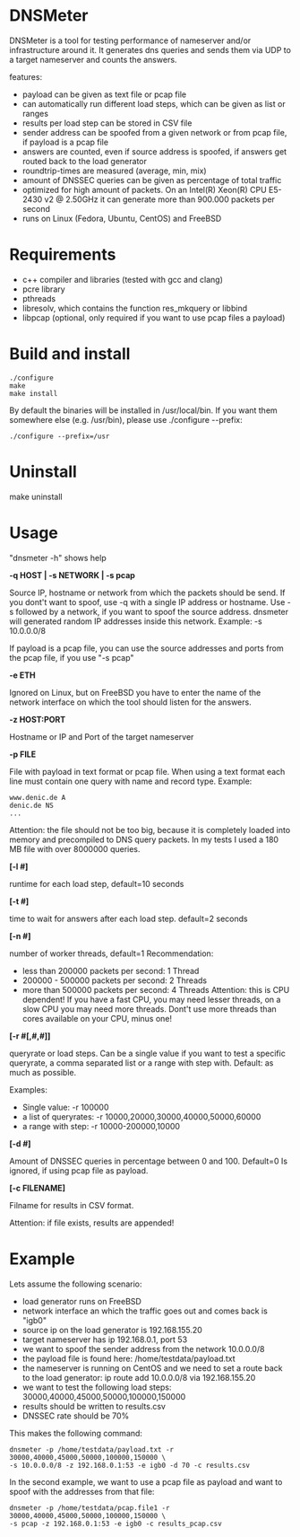 # DNSMeter
DNSMeter is a tool for testing performance of nameserver and/or infrastructure around it.
It generates dns queries and sends them via UDP to a target nameserver and counts the answers.

features:
  - payload can be given as text file or pcap file
  - can automatically run different load steps, which can be given as list or ranges
  - results per load step can be stored in CSV file
  - sender address can be spoofed from a given network or from pcap file, if payload
    is a pcap file
  - answers are counted, even if source address is spoofed, if answers get routed back
    to the load generator
  - roundtrip-times are measured (average, min, mix)
  - amount of DNSSEC queries can be given as percentage of total traffic
  - optimized for high amount of packets. On an Intel(R) Xeon(R) CPU E5-2430 v2 @ 2.50GHz
    it can generate more than 900.000 packets per second
  - runs on Linux (Fedora, Ubuntu, CentOS) and FreeBSD


# Requirements
- c++ compiler and libraries (tested with gcc and clang)
- pcre library
- pthreads
- libresolv, which contains the function res_mkquery or libbind
- libpcap (optional, only required if you want to use pcap files a payload)

# Build and install
    ./configure
    make
    make install

By default the binaries will be installed in /usr/local/bin. If you want them
somewhere else (e.g. /usr/bin), please use ./configure --prefix:

    ./configure --prefix=/usr

# Uninstall
make uninstall

# Usage

"dnsmeter -h" shows help

**-q HOST | -s NETWORK | -s pcap**

Source IP, hostname or network from which the packets should be send. If you dont't want to spoof,
use -q with a single IP address or hostname. Use -s followed by a network, if you want to spoof
the source address. dnsmeter will generated random IP addresses inside this network.
Example: -s 10.0.0.0/8

If payload is a pcap file, you can use the source addresses and ports from the pcap file, if
you use "-s pcap"

**-e ETH**

Ignored on Linux, but on FreeBSD you have to enter the name of the network interface on which the
tool should listen for the answers.

**-z HOST:PORT**

Hostname or IP and Port of the target nameserver

**-p FILE**

File with payload in text format or pcap file. When using a text format each line must
contain one query with name and record type.
Example:

    www.denic.de A
    denic.de NS
    ...

Attention: the file should not be too big, because it is completely loaded into memory and
precompiled to DNS query packets. In my tests I used a 180 MB file with over 8000000 queries.

**[-l #]**

runtime for each load step, default=10 seconds

**[-t #]**

time to wait for answers after each load step. default=2 seconds

**[-n #]**

number of worker threads, default=1
Recommendation:
  - less than 200000 packets per second: 1 Thread
  - 200000 - 500000 packets per second: 2 Threads
  - more than 500000 packets per second: 4 Threads
Attention: this is CPU dependent! If you have a fast CPU, you may need lesser threads,
on a slow CPU you may need more threads. Dont't use more threads than cores available on your CPU,
minus one!

**[-r #[,#,#]]**

queryrate or load steps. Can be a single value if you want to test a specific queryrate, a comma
separated list or a range with step with. Default: as much as possible.

Examples:
  - Single value: -r 100000
  - a list of queryrates: -r 10000,20000,30000,40000,50000,60000
  - a range with step: -r 10000-200000,10000

**[-d #]**

Amount of DNSSEC queries in percentage between 0 and 100. Default=0
Is ignored, if using pcap file as payload.

**[-c FILENAME]**

Filname for results in CSV format.

Attention: if file exists, results are appended!


# Example

Lets assume the following scenario:

- load generator runs on FreeBSD
- network interface an which the traffic goes out and comes back is "igb0"
- source ip on the load generator is 192.168.155.20
- target nameserver has ip 192.168.0.1, port 53
- we want to spoof the sender address from the network 10.0.0.0/8
- the payload file is found here: /home/testdata/payload.txt
- the nameserver is running on CentOS and we need to set a route back to the load generator:
  ip route add 10.0.0.0/8 via 192.168.155.20
- we want to test the following load steps: 30000,40000,45000,50000,100000,150000
- results should be written to results.csv
- DNSSEC rate should be 70%

This makes the following command:

    dnsmeter -p /home/testdata/payload.txt -r 30000,40000,45000,50000,100000,150000 \
    -s 10.0.0.0/8 -z 192.168.0.1:53 -e igb0 -d 70 -c results.csv

In the second example, we want to use a pcap file as payload and want to spoof with the
addresses from that file:

    dnsmeter -p /home/testdata/pcap.file1 -r 30000,40000,45000,50000,100000,150000 \
    -s pcap -z 192.168.0.1:53 -e igb0 -c results_pcap.csv
